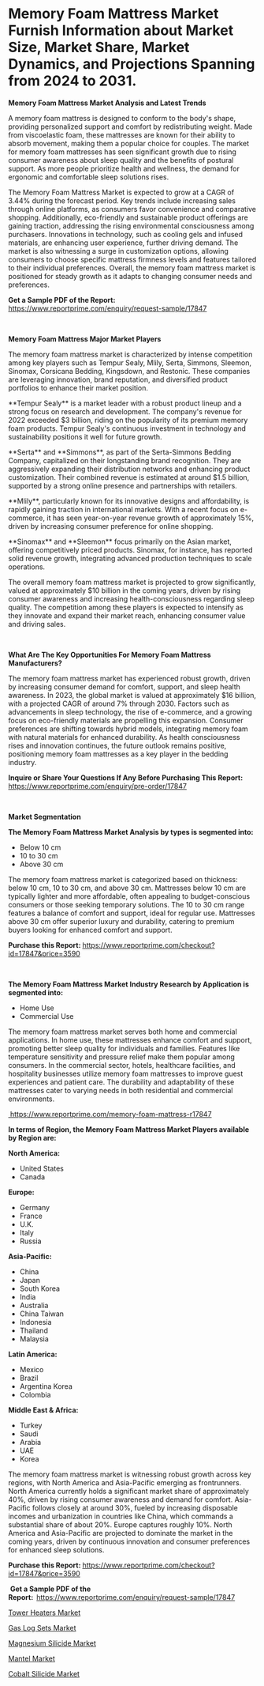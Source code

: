 <p><h1>Memory Foam Mattress Market Furnish Information about Market Size, Market Share, Market Dynamics, and Projections Spanning from 2024 to 2031.</h1></p><p><strong>Memory Foam Mattress Market Analysis and Latest Trends</strong></p>
<p><p>A memory foam mattress is designed to conform to the body's shape, providing personalized support and comfort by redistributing weight. Made from viscoelastic foam, these mattresses are known for their ability to absorb movement, making them a popular choice for couples. The market for memory foam mattresses has seen significant growth due to rising consumer awareness about sleep quality and the benefits of postural support. As more people prioritize health and wellness, the demand for ergonomic and comfortable sleep solutions rises.</p><p>The Memory Foam Mattress Market is expected to grow at a CAGR of 3.44% during the forecast period. Key trends include increasing sales through online platforms, as consumers favor convenience and comparative shopping. Additionally, eco-friendly and sustainable product offerings are gaining traction, addressing the rising environmental consciousness among purchasers. Innovations in technology, such as cooling gels and infused materials, are enhancing user experience, further driving demand. The market is also witnessing a surge in customization options, allowing consumers to choose specific mattress firmness levels and features tailored to their individual preferences. Overall, the memory foam mattress market is positioned for steady growth as it adapts to changing consumer needs and preferences.</p></p>
<p><strong>Get a Sample PDF of the Report:&nbsp;</strong> <a href="https://www.reportprime.com/enquiry/request-sample/17847?utm_campaign=1130&utm_medium=2&utm_source=Github&utm_content=ia&utm_term=20112024&utm_id=memory-foam-mattress">https://www.reportprime.com/enquiry/request-sample/17847</a></p>
<p>&nbsp;</p>
<p><strong>Memory Foam Mattress Major Market Players</strong></p>
<p><p>The memory foam mattress market is characterized by intense competition among key players such as Tempur Sealy, Mlily, Serta, Simmons, Sleemon, Sinomax, Corsicana Bedding, Kingsdown, and Restonic. These companies are leveraging innovation, brand reputation, and diversified product portfolios to enhance their market position.</p><p>**Tempur Sealy** is a market leader with a robust product lineup and a strong focus on research and development. The company's revenue for 2022 exceeded $3 billion, riding on the popularity of its premium memory foam products. Tempur Sealy's continuous investment in technology and sustainability positions it well for future growth.</p><p>**Serta** and **Simmons**, as part of the Serta-Simmons Bedding Company, capitalized on their longstanding brand recognition. They are aggressively expanding their distribution networks and enhancing product customization. Their combined revenue is estimated at around $1.5 billion, supported by a strong online presence and partnerships with retailers.</p><p>**Mlily**, particularly known for its innovative designs and affordability, is rapidly gaining traction in international markets. With a recent focus on e-commerce, it has seen year-on-year revenue growth of approximately 15%, driven by increasing consumer preference for online shopping.</p><p>**Sinomax** and **Sleemon** focus primarily on the Asian market, offering competitively priced products. Sinomax, for instance, has reported solid revenue growth, integrating advanced production techniques to scale operations.</p><p>The overall memory foam mattress market is projected to grow significantly, valued at approximately $10 billion in the coming years, driven by rising consumer awareness and increasing health-consciousness regarding sleep quality. The competition among these players is expected to intensify as they innovate and expand their market reach, enhancing consumer value and driving sales.</p></p>
<p>&nbsp;</p>
<p><strong>What Are The Key Opportunities For Memory Foam Mattress Manufacturers?</strong></p>
<p><p>The memory foam mattress market has experienced robust growth, driven by increasing consumer demand for comfort, support, and sleep health awareness. In 2023, the global market is valued at approximately $16 billion, with a projected CAGR of around 7% through 2030. Factors such as advancements in sleep technology, the rise of e-commerce, and a growing focus on eco-friendly materials are propelling this expansion. Consumer preferences are shifting towards hybrid models, integrating memory foam with natural materials for enhanced durability. As health consciousness rises and innovation continues, the future outlook remains positive, positioning memory foam mattresses as a key player in the bedding industry.</p></p>
<p><strong>Inquire or Share Your Questions If Any Before Purchasing This Report:</strong> <a href="https://www.reportprime.com/enquiry/pre-order/17847?utm_campaign=1130&utm_medium=2&utm_source=Github&utm_content=ia&utm_term=20112024&utm_id=memory-foam-mattress">https://www.reportprime.com/enquiry/pre-order/17847</a></p>
<p>&nbsp;</p>
<p><strong>Market Segmentation</strong></p>
<p><strong>The Memory Foam Mattress Market Analysis by types is segmented into:</strong></p>
<p><ul><li>Below 10 cm</li><li>10 to 30 cm</li><li>Above 30 cm</li></ul></p>
<p><p>The memory foam mattress market is categorized based on thickness: below 10 cm, 10 to 30 cm, and above 30 cm. Mattresses below 10 cm are typically lighter and more affordable, often appealing to budget-conscious consumers or those seeking temporary solutions. The 10 to 30 cm range features a balance of comfort and support, ideal for regular use. Mattresses above 30 cm offer superior luxury and durability, catering to premium buyers looking for enhanced comfort and support.</p></p>
<p><strong>Purchase this Report:&nbsp;</strong><a href="https://www.reportprime.com/checkout?id=17847&price=3590&utm_campaign=1130&utm_medium=2&utm_source=Github&utm_content=ia&utm_term=20112024&utm_id=memory-foam-mattress">https://www.reportprime.com/checkout?id=17847&price=3590</a></p>
<p>&nbsp;</p>
<p><strong>The Memory Foam Mattress Market Industry Research by Application is segmented into:</strong></p>
<p><ul><li>Home Use</li><li>Commercial Use</li></ul></p>
<p><p>The memory foam mattress market serves both home and commercial applications. In home use, these mattresses enhance comfort and support, promoting better sleep quality for individuals and families. Features like temperature sensitivity and pressure relief make them popular among consumers. In the commercial sector, hotels, healthcare facilities, and hospitality businesses utilize memory foam mattresses to improve guest experiences and patient care. The durability and adaptability of these mattresses cater to varying needs in both residential and commercial environments.</p></p>
<p><a href="https://www.reportprime.com/memory-foam-mattress-r17847?utm_campaign=1130&utm_medium=2&utm_source=Github&utm_content=ia&utm_term=20112024&utm_id=memory-foam-mattress">&nbsp;https://www.reportprime.com/memory-foam-mattress-r17847</a></p>
<p><strong>In terms of Region, the Memory Foam Mattress Market Players available by Region are:</strong></p>
<p>
    <p> <strong> North America: </strong>
        <ul>
            <li>United States</li>
            <li>Canada</li>
        </ul>
        </p> 
    <p> <strong> Europe: </strong>
        <ul>
            <li>Germany</li>
            <li>France</li>
            <li>U.K.</li>
            <li>Italy</li>
            <li>Russia</li>
        </ul>
        </p> 
    <p> <strong> Asia-Pacific: </strong>
        <ul>
            <li>China</li>
            <li>Japan</li>
            <li>South Korea</li>
            <li>India</li>
            <li>Australia</li>
            <li>China Taiwan</li>
            <li>Indonesia</li>
            <li>Thailand</li>
            <li>Malaysia</li>
        </ul>
        </p> 
    <p> <strong> Latin America: </strong>
        <ul>
            <li>Mexico</li>
            <li>Brazil</li>
            <li>Argentina Korea</li>
            <li>Colombia</li>
        </ul>
        </p> 
    <p> <strong> Middle East & Africa: </strong>
        <ul>
            <li>Turkey</li>
            <li>Saudi</li>
            <li>Arabia</li>
            <li>UAE</li>
            <li>Korea</li>
        </ul>
    </p>
    </p>
<p><p>The memory foam mattress market is witnessing robust growth across key regions, with North America and Asia-Pacific emerging as frontrunners. North America currently holds a significant market share of approximately 40%, driven by rising consumer awareness and demand for comfort. Asia-Pacific follows closely at around 30%, fueled by increasing disposable incomes and urbanization in countries like China, which commands a substantial share of about 20%. Europe captures roughly 10%. North America and Asia-Pacific are projected to dominate the market in the coming years, driven by continuous innovation and consumer preferences for enhanced sleep solutions.</p></p>
<p><strong>Purchase this Report: </strong><a href="https://www.reportprime.com/checkout?id=17847&price=3590&utm_campaign=1130&utm_medium=2&utm_source=Github&utm_content=ia&utm_term=20112024&utm_id=memory-foam-mattress">https://www.reportprime.com/checkout?id=17847&price=3590</a></p>
<p>&nbsp;<strong>Get a Sample PDF of the Report:&nbsp;&nbsp;</strong><a href="https://www.reportprime.com/enquiry/request-sample/17847?utm_campaign=1130&utm_medium=2&utm_source=Github&utm_content=ia&utm_term=20112024&utm_id=memory-foam-mattress">https://www.reportprime.com/enquiry/request-sample/17847</a></p>
<p><strong></strong></p>
<p><p><a href="https://www.linkedin.com/pulse/insights-tower-heaters-market-size-which-expanding-94-cagr-65rnc?utm_campaign=1130&utm_medium=2&utm_source=Github&utm_content=ia&utm_term=20112024&utm_id=memory-foam-mattress">Tower Heaters Market</a></p><p><a href="https://www.linkedin.com/pulse/gas-log-sets-market-outlook-forecast-from-2024-2031-burst-market-ymoqe?utm_campaign=1130&utm_medium=2&utm_source=Github&utm_content=ia&utm_term=20112024&utm_id=memory-foam-mattress">Gas Log Sets Market</a></p><p><a href="https://issuu.com/reportprime-2/docs/magnesium-silicide-market-size-2030_19c54856f956bc?utm_campaign=1130&utm_medium=2&utm_source=Github&utm_content=ia&utm_term=20112024&utm_id=memory-foam-mattress">Magnesium Silicide Market</a></p><p><a href="https://www.linkedin.com/pulse/mantel-market-size-type-product-global-industry-analysis-share-rxqye?utm_campaign=1130&utm_medium=2&utm_source=Github&utm_content=ia&utm_term=20112024&utm_id=memory-foam-mattress">Mantel Market</a></p><p><a href="https://issuu.com/reportprime-2/docs/cobalt-silicide-market-size-2030.pp_03a0f06232c833?utm_campaign=1130&utm_medium=2&utm_source=Github&utm_content=ia&utm_term=20112024&utm_id=memory-foam-mattress">Cobalt Silicide Market</a></p></p>